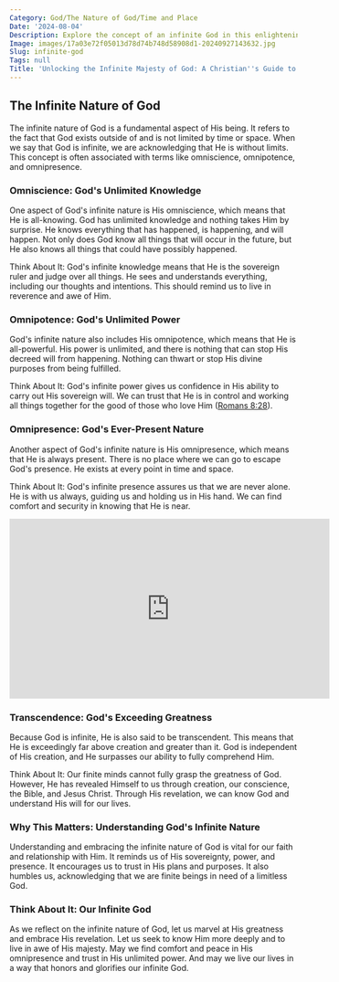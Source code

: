 ```yaml
---
Category: God/The Nature of God/Time and Place
Date: '2024-08-04'
Description: Explore the concept of an infinite God in this enlightening article that delves into the boundless nature of deity without limits or boundaries. Discover the depth and awe-inspiring essence of a divine being beyond human comprehension.
Image: images/17a03e72f05013d78d74b748d58908d1-20240927143632.jpg
Slug: infinite-god
Tags: null
Title: 'Unlocking the Infinite Majesty of God: A Christian''s Guide to Understanding His Limitless Nature'
---
```


## The Infinite Nature of God

The infinite nature of God is a fundamental aspect of His being. It refers to the fact that God exists outside of and is not limited by time or space. When we say that God is infinite, we are acknowledging that He is without limits. This concept is often associated with terms like omniscience, omnipotence, and omnipresence.

### Omniscience: God's Unlimited Knowledge

One aspect of God's infinite nature is His omniscience, which means that He is all-knowing. God has unlimited knowledge and nothing takes Him by surprise. He knows everything that has happened, is happening, and will happen. Not only does God know all things that will occur in the future, but He also knows all things that could have possibly happened. 

Think About It: God's infinite knowledge means that He is the sovereign ruler and judge over all things. He sees and understands everything, including our thoughts and intentions. This should remind us to live in reverence and awe of Him.

### Omnipotence: God's Unlimited Power

God's infinite nature also includes His omnipotence, which means that He is all-powerful. His power is unlimited, and there is nothing that can stop His decreed will from happening. Nothing can thwart or stop His divine purposes from being fulfilled.

Think About It: God's infinite power gives us confidence in His ability to carry out His sovereign will. We can trust that He is in control and working all things together for the good of those who love Him ([Romans 8:28](https://www.bibleref.com/Romans/8/Romans-8-28.html)).

### Omnipresence: God's Ever-Present Nature

Another aspect of God's infinite nature is His omnipresence, which means that He is always present. There is no place where we can go to escape God's presence. He exists at every point in time and space.

Think About It: God's infinite presence assures us that we are never alone. He is with us always, guiding us and holding us in His hand. We can find comfort and security in knowing that He is near.


<iframe width="560" height="315" src="https://www.youtube.com/embed/x7ogV49WGco" frameborder="0" allow="autoplay; encrypted-media" allowfullscreen></iframe>


### Transcendence: God's Exceeding Greatness

Because God is infinite, He is also said to be transcendent. This means that He is exceedingly far above creation and greater than it. God is independent of His creation, and He surpasses our ability to fully comprehend Him.

Think About It: Our finite minds cannot fully grasp the greatness of God. However, He has revealed Himself to us through creation, our conscience, the Bible, and Jesus Christ. Through His revelation, we can know God and understand His will for our lives.

### Why This Matters: Understanding God's Infinite Nature

Understanding and embracing the infinite nature of God is vital for our faith and relationship with Him. It reminds us of His sovereignty, power, and presence. It encourages us to trust in His plans and purposes. It also humbles us, acknowledging that we are finite beings in need of a limitless God.

### Think About It: Our Infinite God

As we reflect on the infinite nature of God, let us marvel at His greatness and embrace His revelation. Let us seek to know Him more deeply and to live in awe of His majesty. May we find comfort and peace in His omnipresence and trust in His unlimited power. And may we live our lives in a way that honors and glorifies our infinite God.